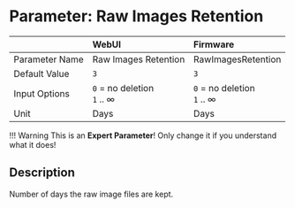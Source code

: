 # Parameter: Raw Images Retention

|                   | WebUI               | Firmware
|:---               |:---                 |:----
| Parameter Name    | Raw Images Retention | RawImagesRetention
| Default Value     | `3`                 | `3`
| Input Options     | `0` = no deletion<br> `1` .. &infin; | `0` = no deletion<br> `1` .. &infin;
| Unit              | Days                | Days


!!! Warning
    This is an **Expert Parameter**! Only change it if you understand what it does!


## Description

Number of days the raw image files are kept.
